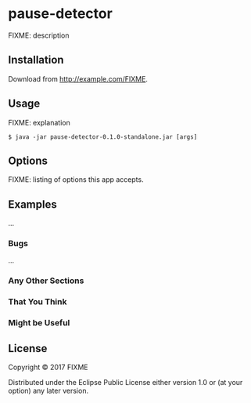 # pause-detector

FIXME: description

## Installation

Download from http://example.com/FIXME.

## Usage

FIXME: explanation

    $ java -jar pause-detector-0.1.0-standalone.jar [args]

## Options

FIXME: listing of options this app accepts.

## Examples

...

### Bugs

...

### Any Other Sections
### That You Think
### Might be Useful

## License

Copyright © 2017 FIXME

Distributed under the Eclipse Public License either version 1.0 or (at
your option) any later version.

